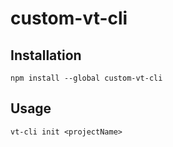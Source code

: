 # custom-vt-cli

## Installation
```
npm install --global custom-vt-cli
```

## Usage
```
vt-cli init <projectName>
```